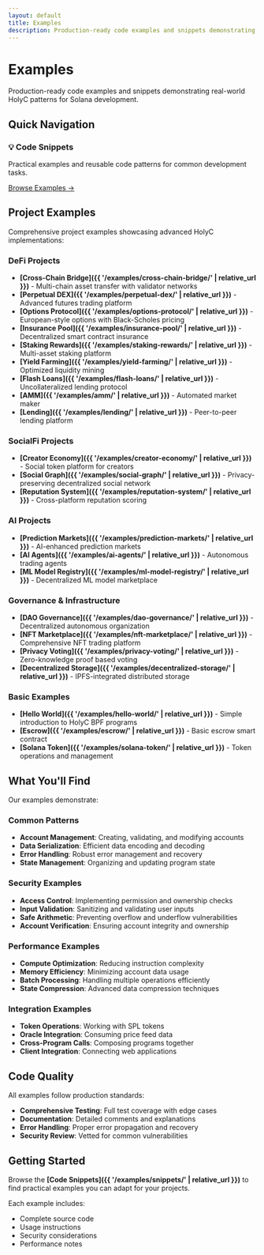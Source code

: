 ```yaml
---
layout: default
title: Examples
description: Production-ready code examples and snippets demonstrating real-world patterns
---
```


# Examples

Production-ready code examples and snippets demonstrating real-world HolyC patterns for Solana development.

## Quick Navigation

<div class="content-grid">
  <div class="feature-card">
    <h3>💡 Code Snippets</h3>
    <p>Practical examples and reusable code patterns for common development tasks.</p>
    <a href="{{ '/examples/snippets/' | relative_url }}" class="card-link">Browse Examples →</a>
  </div>
</div>

## Project Examples

Comprehensive project examples showcasing advanced HolyC implementations:

### DeFi Projects
- **[Cross-Chain Bridge]({{ '/examples/cross-chain-bridge/' | relative_url }})** - Multi-chain asset transfer with validator networks
- **[Perpetual DEX]({{ '/examples/perpetual-dex/' | relative_url }})** - Advanced futures trading platform
- **[Options Protocol]({{ '/examples/options-protocol/' | relative_url }})** - European-style options with Black-Scholes pricing
- **[Insurance Pool]({{ '/examples/insurance-pool/' | relative_url }})** - Decentralized smart contract insurance
- **[Staking Rewards]({{ '/examples/staking-rewards/' | relative_url }})** - Multi-asset staking platform
- **[Yield Farming]({{ '/examples/yield-farming/' | relative_url }})** - Optimized liquidity mining
- **[Flash Loans]({{ '/examples/flash-loans/' | relative_url }})** - Uncollateralized lending protocol
- **[AMM]({{ '/examples/amm/' | relative_url }})** - Automated market maker
- **[Lending]({{ '/examples/lending/' | relative_url }})** - Peer-to-peer lending platform

### SocialFi Projects
- **[Creator Economy]({{ '/examples/creator-economy/' | relative_url }})** - Social token platform for creators
- **[Social Graph]({{ '/examples/social-graph/' | relative_url }})** - Privacy-preserving decentralized social network
- **[Reputation System]({{ '/examples/reputation-system/' | relative_url }})** - Cross-platform reputation scoring

### AI Projects
- **[Prediction Markets]({{ '/examples/prediction-markets/' | relative_url }})** - AI-enhanced prediction markets
- **[AI Agents]({{ '/examples/ai-agents/' | relative_url }})** - Autonomous trading agents
- **[ML Model Registry]({{ '/examples/ml-model-registry/' | relative_url }})** - Decentralized ML model marketplace

### Governance & Infrastructure
- **[DAO Governance]({{ '/examples/dao-governance/' | relative_url }})** - Decentralized autonomous organization
- **[NFT Marketplace]({{ '/examples/nft-marketplace/' | relative_url }})** - Comprehensive NFT trading platform
- **[Privacy Voting]({{ '/examples/privacy-voting/' | relative_url }})** - Zero-knowledge proof based voting
- **[Decentralized Storage]({{ '/examples/decentralized-storage/' | relative_url }})** - IPFS-integrated distributed storage

### Basic Examples
- **[Hello World]({{ '/examples/hello-world/' | relative_url }})** - Simple introduction to HolyC BPF programs
- **[Escrow]({{ '/examples/escrow/' | relative_url }})** - Basic escrow smart contract
- **[Solana Token]({{ '/examples/solana-token/' | relative_url }})** - Token operations and management

## What You'll Find

Our examples demonstrate:

### Common Patterns
- **Account Management**: Creating, validating, and modifying accounts
- **Data Serialization**: Efficient data encoding and decoding
- **Error Handling**: Robust error management and recovery
- **State Management**: Organizing and updating program state

### Security Examples
- **Access Control**: Implementing permission and ownership checks
- **Input Validation**: Sanitizing and validating user inputs
- **Safe Arithmetic**: Preventing overflow and underflow vulnerabilities
- **Account Verification**: Ensuring account integrity and ownership

### Performance Examples
- **Compute Optimization**: Reducing instruction complexity
- **Memory Efficiency**: Minimizing account data usage
- **Batch Processing**: Handling multiple operations efficiently
- **State Compression**: Advanced data compression techniques

### Integration Examples
- **Token Operations**: Working with SPL tokens
- **Oracle Integration**: Consuming price feed data
- **Cross-Program Calls**: Composing programs together
- **Client Integration**: Connecting web applications

## Code Quality

All examples follow production standards:

- **Comprehensive Testing**: Full test coverage with edge cases
- **Documentation**: Detailed comments and explanations
- **Error Handling**: Proper error propagation and recovery
- **Security Review**: Vetted for common vulnerabilities

## Getting Started

Browse the **[Code Snippets]({{ '/examples/snippets/' | relative_url }})** to find practical examples you can adapt for your projects.

Each example includes:
- Complete source code
- Usage instructions
- Security considerations
- Performance notes